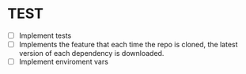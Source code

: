 # TEST

 - [ ] Implement tests
 - [ ] Implements the feature that each time the repo is cloned, the latest version of each dependency is downloaded.
 - [ ] Implement enviroment vars
